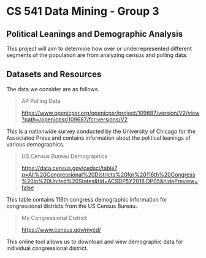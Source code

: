 # CS 541 Data Mining - Group 3

## Political Leanings and Demographic Analysis
This project will aim to determine how over or underrepresented different segments of the population are from analyzing census and polling data.


## Datasets and Resources
The data we consider are as follows.

> AP Polling Data
> 
>https://www.openicpsr.org/openicpsr/project/109687/version/V2/view?path=/openicpsr/109687/fcr:versions/V2

This is a nationwide survey conducted by the University of Chicago for the Associated Press and contains information about the political leanings of various demographics.

> US Census Bureau Demographics
> 
>https://data.census.gov/cedsci/table?q=All%20Congressional%20Districts%20for%20116th%20Congress%20in%20United%20States&tid=ACSDP5Y2018.DP05&hidePreview=false

This table contains 116th congress demographic information for congressional districts from the US Census Bureau. 


> My Congressional District
> 
> https://www.census.gov/mycd/

This online tool allows us to download and view demographic data for individual congressional district.
